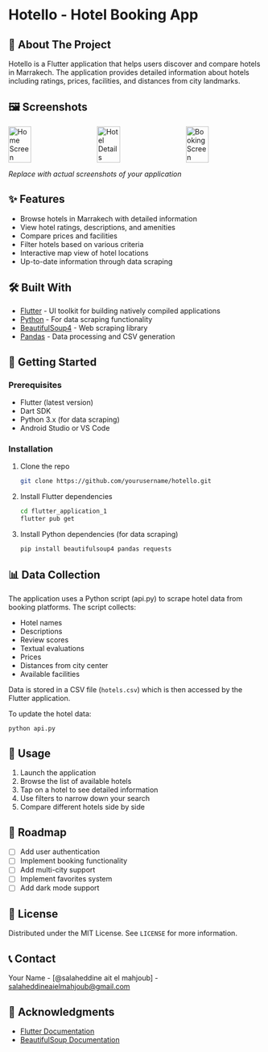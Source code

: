 ﻿# Hotello - Hotel Booking App




## 📱 About The Project

Hotello is a Flutter application that helps users discover and compare hotels in Marrakech. The application provides detailed information about hotels including ratings, prices, facilities, and distances from city landmarks.

## 🖼️ Screenshots

<div style="display: flex; justify-content: space-between;">
    <img src="screenshot/screenshot1.png" alt="Home Screen" width="30%"/>
    <img src="screenshot/screenshot2.png" alt="Hotel Details" width="30%"/>
    <img src="screenshot/screenshot3.png" alt="Booking Screen" width="30%"/>
</div>

*Replace with actual screenshots of your application*

## ✨ Features

- Browse hotels in Marrakech with detailed information
- View hotel ratings, descriptions, and amenities
- Compare prices and facilities
- Filter hotels based on various criteria
- Interactive map view of hotel locations
- Up-to-date information through data scraping

## 🛠️ Built With

- [Flutter](https://flutter.dev/) - UI toolkit for building natively compiled applications
- [Python](https://www.python.org/) - For data scraping functionality
- [BeautifulSoup4](https://www.crummy.com/software/BeautifulSoup/) - Web scraping library
- [Pandas](https://pandas.pydata.org/) - Data processing and CSV generation

## 🚀 Getting Started

### Prerequisites

- Flutter (latest version)
- Dart SDK
- Python 3.x (for data scraping)
- Android Studio or VS Code

### Installation

1. Clone the repo
   ```sh
   git clone https://github.com/yourusername/hotello.git
   ```
   
2. Install Flutter dependencies
   ```sh
   cd flutter_application_1
   flutter pub get
   ```

3. Install Python dependencies (for data scraping)
   ```sh
   pip install beautifulsoup4 pandas requests
   ```

## 📊 Data Collection

The application uses a Python script (api.py) to scrape hotel data from booking platforms. The script collects:

- Hotel names
- Descriptions
- Review scores
- Textual evaluations
- Prices
- Distances from city center
- Available facilities

Data is stored in a CSV file (`hotels.csv`) which is then accessed by the Flutter application.

To update the hotel data:
```sh
python api.py
```

## 📱 Usage

1. Launch the application
2. Browse the list of available hotels
3. Tap on a hotel to see detailed information
4. Use filters to narrow down your search
5. Compare different hotels side by side

## 🚧 Roadmap

- [ ] Add user authentication
- [ ] Implement booking functionality
- [ ] Add multi-city support
- [ ] Implement favorites system
- [ ] Add dark mode support

## 📄 License

Distributed under the MIT License. See `LICENSE` for more information.

## 📞 Contact

Your Name - [@salaheddine ait el mahjoub] - salaheddineaielmahjoub@gmail.com



## 🙏 Acknowledgments

- [Flutter Documentation](https://docs.flutter.dev/)
- [BeautifulSoup Documentation](https://www.crummy.com/software/BeautifulSoup/bs4/doc/)
